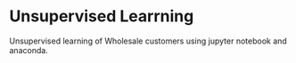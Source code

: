 # Unsupervised Learrning
Unsupervised learning of Wholesale customers using jupyter notebook and anaconda.
